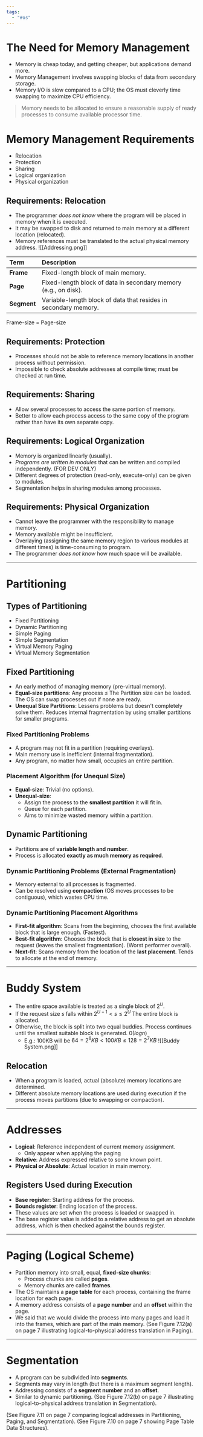 ```yaml
---
tags:
  - "#os"
---
```

# The Need for Memory Management
- Memory is cheap today, and getting cheaper, but applications demand more.
- Memory Management involves swapping blocks of data from secondary storage.
- Memory I/O is slow compared to a CPU; the OS must cleverly time swapping to maximize CPU efficiency.
> Memory needs to be allocated to ensure a reasonable supply of ready processes to consume available processor time.
# Memory Management Requirements
- Relocation
- Protection
- Sharing
- Logical organization
- Physical organization
## Requirements: Relocation
- The programmer *does not know* where the program will be placed in memory when it is executed.
- It may be swapped to disk and returned to main memory at a different location (relocated).
- Memory references must be translated to the actual physical memory address.
![[Addressing.png]]

| Term | Description |
| :--- | :--- |
| **Frame** | Fixed-length block of main memory. |
| **Page** | Fixed-length block of data in secondary memory (e.g., on disk). |
| **Segment** | Variable-length block of data that resides in secondary memory. |
Frame-size = Page-size
## Requirements: Protection
- Processes should not be able to reference memory locations in another process without permission.
- Impossible to check absolute addresses at compile time; must be checked at run time.
## Requirements: Sharing
- Allow several processes to access the same portion of memory.
- Better to allow each process access to the same copy of the program rather than have its own separate copy.
## Requirements: Logical Organization
- Memory is organized linearly (usually).
- *Programs are written in modules* that can be written and compiled independently. (FOR DEV ONLY)
- Different degrees of protection (read-only, execute-only) can be given to modules.
- Segmentation helps in sharing modules among processes.
## Requirements: Physical Organization
- Cannot leave the programmer with the responsibility to manage memory.
- Memory available might be insufficient.
- Overlaying (assigning the same memory region to various modules at different times) is time-consuming to program.
- The programmer *does not know* how much space will be available.
___
# Partitioning

## Types of Partitioning
- Fixed Partitioning
- Dynamic Partitioning
- Simple Paging
- Simple Segmentation
- Virtual Memory Paging
- Virtual Memory Segmentation
## Fixed Partitioning
- An early method of managing memory (pre-virtual memory).
- **Equal-size partitions**: Any process $\le$ The Partition size can be loaded. The OS can swap processes out if none are ready.
- **Unequal Size Partitions**: Lessens problems but doesn't completely solve them. Reduces internal fragmentation by using smaller partitions for smaller programs.
### Fixed Partitioning Problems
- A program may not fit in a partition (requiring overlays).
- Main memory use is inefficient (internal fragmentation).
- Any program, no matter how small, occupies an entire partition.
### Placement Algorithm (for Unequal Size)
- **Equal-size**: Trivial (no options).
- **Unequal-size**:
    - Assign the process to the **smallest partition** it will fit in.
    - Queue for each partition.
    - Aims to minimize wasted memory within a partition.
## Dynamic Partitioning
- Partitions are of **variable length and number**.
- Process is allocated **exactly as much memory as required**.
### Dynamic Partitioning Problems (External Fragmentation)
- Memory external to all processes is fragmented.
- Can be resolved using **compaction** (OS moves processes to be contiguous), which wastes CPU time.
### Dynamic Partitioning Placement Algorithms
- **First-fit algorithm**: Scans from the beginning, chooses the first available block that is large enough. (Fastest).
- **Best-fit algorithm**: Chooses the block that is **closest in size** to the request (leaves the smallest fragmentation). (Worst performer overall).
- **Next-fit**: Scans memory from the location of the **last placement**. Tends to allocate at the end of memory.
___
# Buddy System
- The entire space available is treated as a single block of $2^U$.
- If the request size $s$ falls within $2^{U-1} < s \le 2^U$ The entire block is allocated.
- Otherwise, the block is split into two equal buddies. Process continues until the smallest suitable block is generated. $0(logn)$
	- E.g.: 100KB will be $64 =2^6KB < 100KB \leq 128=2^7KB$
![[Buddy System.png]]
## Relocation
- When a program is loaded, actual (absolute) memory locations are determined.
- Different absolute memory locations are used during execution if the process moves partitions (due to swapping or compaction).
___
# Addresses
- **Logical**: Reference independent of current memory assignment.
	- Only appear when applying the paging
- **Relative**: Address expressed relative to some known point.
- **Physical or Absolute**: Actual location in main memory.
## Registers Used during Execution
- **Base register**: Starting address for the process.
- **Bounds register**: Ending location of the process.
- These values are set when the process is loaded or swapped in.
- The base register value is added to a relative address to get an absolute address, which is then checked against the bounds register.
___
# Paging (Logical Scheme)
- Partition memory into small, equal, **fixed-size chunks**:
    - Process chunks are called **pages**.
    - Memory chunks are called **frames**.
- The OS maintains a **page table** for each process, containing the frame location for each page.
- A memory address consists of a **page number** and an **offset** within the page.
- We said that we would divide the process into many pages and load it into the frames, which are part of the main memory.
(See Figure 7.12(a) on page 7 illustrating logical-to-physical address translation in Paging).
___
# Segmentation
- A program can be subdivided into **segments**.
- Segments may vary in length (but there is a maximum segment length).
- Addressing consists of a **segment number** and an **offset**.
- Similar to dynamic partitioning.
(See Figure 7.12(b) on page 7 illustrating logical-to-physical address translation in Segmentation).

(See Figure 7.11 on page 7 comparing logical addresses in Partitioning, Paging, and Segmentation).
(See Figure 7.10 on page 7 showing Page Table Data Structures).